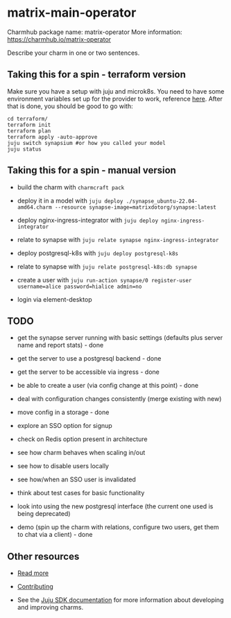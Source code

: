 <!--
Avoid using this README file for information that is maintained or published elsewhere, e.g.:

* metadata.yaml > published on Charmhub
* documentation > published on (or linked to from) Charmhub
* detailed contribution guide > documentation or CONTRIBUTING.md

Use links instead.
-->

# matrix-main-operator

Charmhub package name: matrix-operator
More information: https://charmhub.io/matrix-operator

Describe your charm in one or two sentences.

## Taking this for a spin - terraform version

Make sure you have a setup with juju and microk8s.
You need to have some environment variables set up
for the provider to work, reference [here](https://github.com/juju/terraform-provider-juju).
After that is done, you should be good to go with:

```shell
cd terraform/
terraform init
terraform plan
terraform apply -auto-approve
juju switch synapsium #or how you called your model
juju status
```

## Taking this for a spin - manual version

* build the charm with `charmcraft pack`

* deploy it in a model with `juju deploy ./synapse_ubuntu-22.04-amd64.charm --resource synapse-image=matrixdotorg/synapse:latest`

* deploy nginx-ingress-integrator with `juju deploy nginx-ingress-integrator`

* relate to synapse with `juju relate synapse nginx-ingress-integrator`

* deploy postgresql-k8s with `juju deploy postgresql-k8s`

* relate to synapse with `juju relate postgresql-k8s:db synapse`

* create a user with `juju run-action synapse/0 register-user username=alice password=hialice admin=no`

* login via element-desktop

## TODO

* get the synapse server running with basic settings (defaults plus server name and report stats) - done

* get the server to use a postgresql backend - done

* get the server to be accessible via ingress - done

* be able to create a user (via config change at this point) - done

* deal with configuration changes consistently (merge existing with new)

* move config in a storage - done

* explore an SSO option for signup

* check on Redis option present in architecture

* see how charm behaves when scaling in/out

* see how to disable users locally

* see how/when an SSO user is invalidated

* think about test cases for basic functionality

* look into using the new postgresql interface (the current one used is being deprecated)

* demo (spin up the charm with relations, configure two users, get them to chat via a client) - done

## Other resources

<!-- If your charm is documented somewhere else other than Charmhub, provide a link separately. -->

- [Read more](https://example.com)

- [Contributing](CONTRIBUTING.md) <!-- or link to other contribution documentation -->

- See the [Juju SDK documentation](https://juju.is/docs/sdk) for more information about developing and improving charms.
